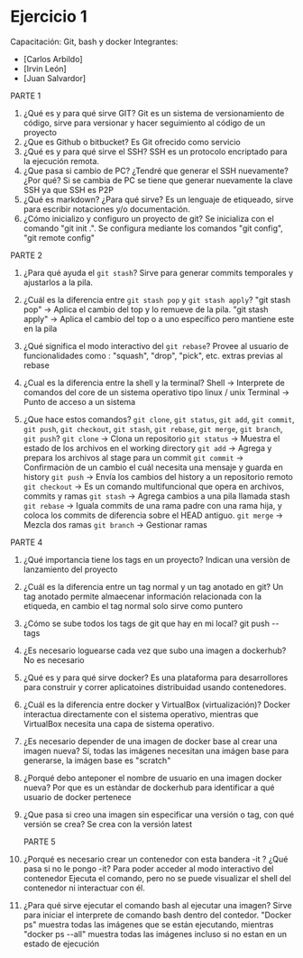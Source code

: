 # Ejercicio 1
Capacitación: Git, bash y docker
Integrantes:
- [Carlos Arbildo]
- [Irvin León]
- [Juan Salvardor]

PARTE 1
1. ¿Qué es y para qué sirve GIT?
	Git es un sistema de versionamiento de código, sirve para versionar y hacer seguimiento al código de un proyecto
2. ¿Que es Github o bitbucket?
	Es Git ofrecido como servicio
3. ¿Qué es y para qué sirve el SSH?
	SSH es un protocolo encriptado para la ejecución remota. 	
4. ¿Que pasa si cambio de PC? ¿Tendré que generar el SSH nuevamente?¿Por qué?
	Si se cambia de PC se tiene que generar nuevamente la clave SSH ya que SSH es P2P
5. ¿Qué es markdown? ¿Para qué sirve?
	Es un lenguaje de etiqueado, sirve para escribir notaciones y/o documentación.
6. ¿Cómo inicializo y configuro un proyecto de git?
	Se inicializa con el comando "git init .". Se configura mediante los comandos "git config", "git remote config" 

PARTE 2
1. ¿Para qué ayuda el `git stash`?
	Sirve para generar commits temporales y ajustarlos a la pila.
2. ¿Cuál es la diferencia entre `git stash pop` y `git stash apply`?
	"git stash pop"		->	Aplica el cambio del top  y lo remueve de la pila.
	"git stash apply" 	->	Aplica el cambio del top o a uno específico pero mantiene este en la pila
3. ¿Qué significa el modo interactivo del `git rebase`?
	Provee al usuario de funcionalidades como : "squash", "drop", "pick", etc.  extras previas al rebase
4. ¿Cual es la diferencia entre la shell y la terminal?
	Shell		-> 	Interprete de comandos del core de un sistema operativo tipo linux / unix
	Terminal	->	Punto de acceso a un sistema
	
5. ¿Que hace estos comandos? `git clone`, `git status`, `git add`, `git commit`, `git push`, `git checkout`, `git stash`, `git rebase`, `git merge`, `git branch`, `git push`?
 `git clone`	->	Clona un repositorio
 `git status`	->	Muestra el estado de los archivos en el working directory
 `git add`	->	Agrega y prepara los archivos al stage para un commit
 `git commit`	->	Confirmaciòn de un cambio el cuál necesita una mensaje y guarda en history
 `git push`	->	Envía los cambios del history a un repositorio remoto
`git checkout`	->	Es un comando multifuncional que opera en archivos, commits y ramas
`git stash`	->	Agrega cambios a una pila llamada stash
`git rebase`	->	Iguala commits de una rama padre con una rama hija, y coloca los commits de diferencia sobre el HEAD antiguo.
`git merge`	->	Mezcla dos ramas
`git branch`	->	Gestionar ramas


PARTE 4

1. ¿Qué importancia tiene los tags en un proyecto?
	Indican una versiòn de lanzamiento del proyecto

2. ¿Cuál es la diferencia entre un tag normal y un tag anotado en git?
	Un tag anotado permite almaecenar información relacionada con la etiqueda, en cambio el tag normal solo sirve como puntero

3. ¿Cómo se sube todos los tags de git que hay en mi local?
	git push --tags

4. ¿Es necesario loguearse cada vez que subo una imagen a dockerhub?
	No es necesario

5. ¿Qué es y para qué sirve docker?
	Es una plataforma para desarrollores para construir y correr aplicatoines distribuidad usando contenedores.

6. ¿Cuál es la diferencia entre docker y VirtualBox (virtualización)?
	Docker interactua directamente con el sistema operativo, mientras que VirtualBox necesita una capa de sistema operativo.

7. ¿Es necesario depender de una imagen de docker base al crear una imagen nueva?
	Sí, todas las imágenes necesitan una imágen base para generarse, la imágen base es "scratch"

8. ¿Porqué debo anteponer el nombre de usuario en una imagen docker nueva?
	Por que es un estàndar de dockerhub para identificar a qué usuario de docker pertenece	

9. ¿Que pasa si creo una imagen sin especificar una versión o tag, con qué versión se crea?
	Se crea con la versión latest

	PARTE 5

1. ¿Porqué es necesario crear un contenedor con esta bandera -it ? ¿Qué pasa si no le pongo -it?
	Para poder acceder al modo interactivo del contenedor
	Ejecuta el comando, pero no se puede visualizar el shell del contenedor ni interactuar con él.

2. ¿Para qué sirve ejecutar el comando bash al ejecutar una imagen?
	Sirve para iniciar el interprete de comando bash dentro del contedor.
	"Docker ps" muestra todas las imágenes que se están ejecutando, mientras "docker ps --all" muestra todas las imágenes incluso si no estan en un estado de ejecución


	




